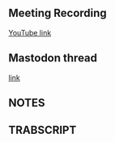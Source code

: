 ## Meeting Recording

[YouTube link](---)

## Mastodon thread

[link](---)


## NOTES





## TRABSCRIPT
